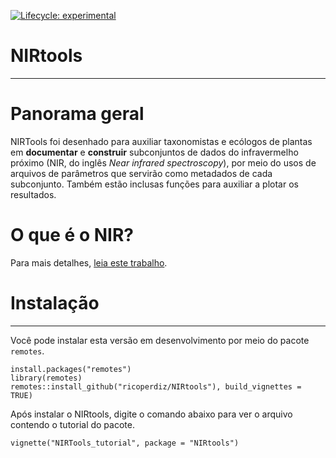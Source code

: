 <!-- badges: start -->
[![Lifecycle: experimental](https://img.shields.io/badge/lifecycle-experimental-orange.svg)](https://www.tidyverse.org/lifecycle/#experimental)
<!-- badges: end -->

# NIRtools
**************

# Panorama geral

NIRTools foi desenhado para auxiliar taxonomistas e ecólogos de plantas em **documentar** e **construir** subconjuntos de dados do infravermelho próximo (NIR, do inglês *Near infrared spectroscopy*), por meio do usos de arquivos de parâmetros que servirão como metadados de cada subconjunto. Também estão inclusas funções para auxiliar a plotar os resultados.

<!-- NIRTools was specifically designed to help plant taxonomist and ecologists in documenting and building near infrared (NIR) spectroscopy subsets from a dataset based on parameter files that will serve as a metadata of each subset.-->

# O que é o NIR?

Para mais detalhes, [leia este trabalho](http://www.scielo.br/scielo.php?script=sci_arttext&pid=S0103-50532003000200006).

# Instalação
**************

Você pode instalar esta versão em desenvolvimento por meio do pacote `remotes`. 
<!--You can install the development version from GitHub with the package `devtools`-->

```
install.packages("remotes")
library(remotes)
remotes::install_github("ricoperdiz/NIRtools"), build_vignettes = TRUE)
```

Após instalar o NIRtools, digite o comando abaixo para ver o arquivo contendo o tutorial do pacote.

<!--After installing NIRtools, type the command below to see the vignette with NIRtools tutorial.-->

```
vignette("NIRTools_tutorial", package = "NIRtools")
```
